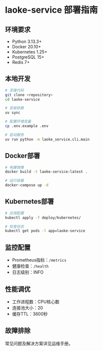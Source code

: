 # laoke-service 部署指南

## 环境要求

- Python 3.13.3+
- Docker 20.10+
- Kubernetes 1.25+
- PostgreSQL 15+
- Redis 7+

## 本地开发

```bash
# 克隆代码
git clone <repository>
cd laoke-service

# 安装依赖
uv sync

# 配置环境变量
cp .env.example .env

# 启动服务
uv run python -m laoke_service.cli.main
```

## Docker部署

```bash
# 构建镜像
docker build -t laoke-service:latest .

# 运行容器
docker-compose up -d
```

## Kubernetes部署

```bash
# 应用配置
kubectl apply -f deploy/kubernetes/

# 检查状态
kubectl get pods -l app=laoke-service
```

## 监控配置

- Prometheus指标：`/metrics`
- 健康检查：`/health`
- 日志级别：INFO

## 性能调优

- 工作进程数：CPU核心数
- 连接池大小：20
- 缓存TTL：3600秒

## 故障排除

常见问题及解决方案详见运维手册。
